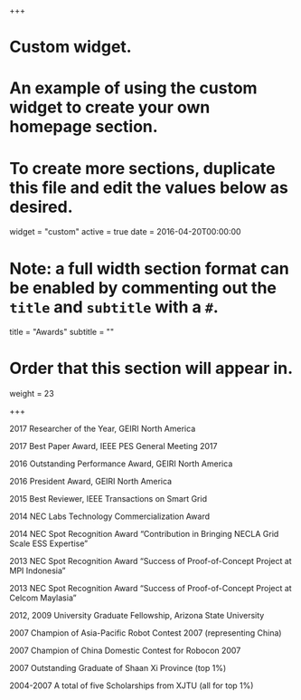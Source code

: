 +++
# Custom widget.
# An example of using the custom widget to create your own homepage section.
# To create more sections, duplicate this file and edit the values below as desired.
widget = "custom"
active = true
date = 2016-04-20T00:00:00

# Note: a full width section format can be enabled by commenting out the `title` and `subtitle` with a `#`.
title = "Awards"
subtitle = ""

# Order that this section will appear in.
weight = 23

+++

2017	Researcher of the Year, GEIRI North America

2017	Best Paper Award, IEEE PES General Meeting 2017

2016	Outstanding Performance Award, GEIRI North America

2016	President Award, GEIRI North America

2015	Best Reviewer, IEEE Transactions on Smart Grid

2014	NEC Labs Technology Commercialization Award

2014	NEC Spot Recognition Award “Contribution in Bringing NECLA Grid Scale ESS Expertise”

2013	NEC Spot Recognition Award “Success of Proof-of-Concept Project at MPI Indonesia”

2013	NEC Spot Recognition Award “Success of Proof-of-Concept Project at Celcom Maylasia”

2012, 2009	University Graduate Fellowship, Arizona State University

2007	Champion of Asia-Pacific Robot Contest 2007 (representing China)

2007	Champion of China Domestic Contest for Robocon 2007

2007	Outstanding Graduate of Shaan Xi Province (top 1%)

2004-2007	A total of five Scholarships from XJTU (all for top 1%)
